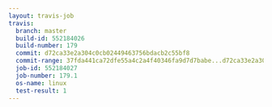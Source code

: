 ```yaml
---
layout: travis-job
travis:
  branch: master
  build-id: 552184026
  build-number: 179
  commit: d72ca33e2a304c0cb02449463756bdacb2c55bf8
  commit-range: 37fda441ca72dfe55a4c2a4f40346fa9d7d7babe...d72ca33e2a304c0cb02449463756bdacb2c55bf8
  job-id: 552184027
  job-number: 179.1
  os-name: linux
  test-result: 1
---
```

